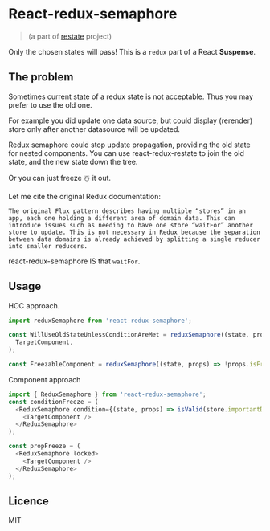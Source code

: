 # React-redux-semaphore

> (a part of [restate](https://github.com/theKashey/restate) project)

Only the chosen states will pass! This is a `redux` part of a React __Suspense__.

## The problem

Sometimes current state of a redux state is not acceptable. Thus you may prefer to use the old one.

For example you did update one data source, but could display (rerender) store only after another datasource will be updated.

Redux semaphore could stop update propagation, providing the old state for nested components.
You can use react-redux-restate to join the old state, and the new state down the tree.

Or you can just freeze ☃️ it out.

Let me cite the original Redux documentation:

```text
The original Flux pattern describes having multiple “stores” in an app, each one holding a different area of domain data. This can introduce issues such as needing to have one store “waitFor” another store to update. This is not necessary in Redux because the separation between data domains is already achieved by splitting a single reducer into smaller reducers.
```

react-redux-semaphore IS that `waitFor`.

## Usage

HOC approach.

```js
import reduxSemaphore from 'react-redux-semaphore';

const WillUseOldStateUnlessConditionAreMet = reduxSemaphore((state, props) => isValid(store.importantData))(
  TargetComponent,
);

const FreezableComponent = reduxSemaphore((state, props) => !props.isFreezed)(TargetComponent);
```

Component approach

```js
import { ReduxSemaphore } from 'react-redux-semaphore';
const conditionFreeze = (
  <ReduxSemaphore condition={(state, props) => isValid(store.importantData)}>
    <TargetComponent />
  </ReduxSemaphore>
);

const propFreeze = (
  <ReduxSemaphore locked>
    <TargetComponent />
  </ReduxSemaphore>
);
```

## Licence

MIT

